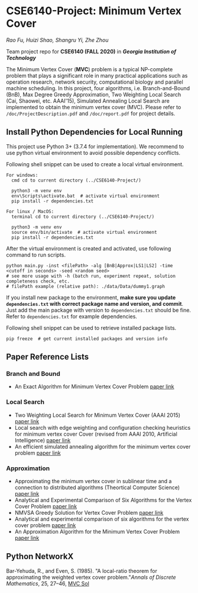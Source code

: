 # CSE6140-Project: Minimum Vertex Cover
*Rao Fu, Huizi Shao, Shangru Yi, Zhe Zhou*
 
Team project repo for **CSE6140 (FALL 2020)** in ***Georgia Institution of Technology***
 
The Minimum Vertex Cover (**MVC**) problem is a typical NP-complete problem that plays a significant role 
in many practical applications such as operation research, network security, computational biology and parallel machine scheduling. 
In this project, four algorithms, i.e. Branch-and-Bound (BnB), Max Degree Greedy Approximation, 
Two Weighting Local Search (Cai, Shaowei, etc. AAAI'15), Simulated Annealing Local Search are implemented to obtain the minimum vertex cover (MVC). 
Please refer to ``/doc/ProjectDescription.pdf`` and ``/doc/report.pdf`` for project details.

## Install Python Dependencies for Local Running
This project use Python 3+ (3.7.4 for implementation). We recommend to use python virtual environment to avoid possible dependency conflicts.

Following shell snippet can be used to create a local virtual environment.
```shell script
For windows:
  cmd cd to current directory (../CSE6140-Project/)
  
  python3 -m venv env
  env\Scripts\activate.bat  # activate virtual environment
  pip install -r dependencies.txt

For linux / MacOS:
  terminal cd to current directory (../CSE6140-Project/)
  
  python3 -m venv env
  source env/bin/activate  # activate virtual environment
  pip install -r dependencies.txt
```

After the virtual environment is created and activated, use following command to run scripts.
```shell script
python main.py -inst <filePath> -alg [BnB|Approx|LS1|LS2] -time <cutoff in seconds> -seed <random seed>
# see more usage with -h (batch run, experiment repeat, solution completeness check, etc. 
# filePath example (relative path): ./data/Data/dummy1.graph
```

If you install new package to the environment, **make sure you update `dependencies.txt` with correct package name and version, and commit**. 
Just add the main package with version to `dependencies.txt` should be fine. Refer to `dependencies.txt` for example dependencies. 

Following shell snippet can be used to retrieve installed package lists.
```shell script
pip freeze  # get current installed packages and version info
```


## Paper Reference Lists
### Branch and Bound
- An Exact Algorithm for Minimum Vertex Cover Problem [paper link](https://res.mdpi.com/d_attachment/mathematics/mathematics-07-00603/article_deploy/mathematics-07-00603.pdf)

### Local Search
- Two Weighting Local Search for Minimum Vertex Cover (AAAI 2015) [paper link](https://dl.acm.org/doi/abs/10.5555/2887007.2887161#pill-authors__contentcon)
- Local search with edge weighting and configuration checking heuristics for minimum vertex cover Cover (revised from AAAI 2010, Artificial Intelligence) [paper link](https://www.sciencedirect.com/science/article/pii/S0004370211000427)
- An efficient simulated annealing algorithm for the minimum vertex cover problem [paper link](https://www.sciencedirect.com/science/article/pii/S0925231205003565?casa_token=Dz59rH3pJg8AAAAA:zWMxPM7uYdDMQ7VZ_igKVM4g0oDxapgqPUfwwWNHf9Cx1oZTKp_sZH200uE41lclpRn9ZvmYKg)

### Approximation
- Approximating the minimum vertex cover in sublinear time and a connection to distributed algorithms (Theortical Computer Science) [paper link](https://www.sciencedirect.com/science/article/pii/S0304397507003696)
- Analytical and Experimental Comparison of Six Algorithms for the Vertex Cover Problem [paper link](https://dl.acm.org/doi/pdf/10.1145/1671970.1865971)
- NMVSA Greedy Solution for Vertex Cover Problem [paper link](https://pdfs.semanticscholar.org/e8f5/943ebf4891a782dc8c25944fd71e0276a5bf.pdf)
- Analytical and experimental comparison of six algorithms for the vertex cover problem [paper link](https://www.researchgate.net/publication/238344195_Analytical_and_experimental_comparison_of_six_algorithms_for_the_vertex_cover_problem)
- An Approximation Algorithm for the Minimum Vertex Cover Problem [paper link](https://www.researchgate.net/publication/294139277_An)
 

## Python NetworkX
Bar-Yehuda, R., and Even, S. (1985). "A local-ratio theorem for approximating the weighted vertex cover problem."*Annals of Discrete Mathematics*, 25, 27–46, [MVC Sol](https://networkx.org/documentation/stable/_modules/networkx/algorithms/approximation/vertex_cover.html)
